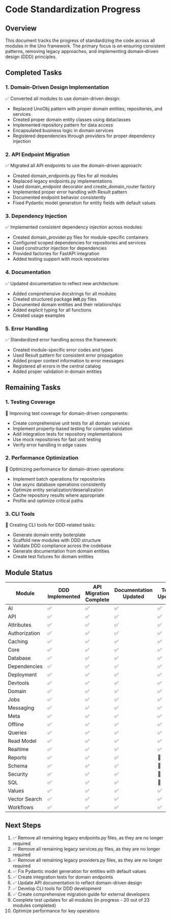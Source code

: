 # Code Standardization Progress

## Overview

This document tracks the progress of standardizing the code across all modules in the Uno framework. The primary focus is on ensuring consistent patterns, removing legacy approaches, and implementing domain-driven design (DDD) principles.

## Completed Tasks

### 1. Domain-Driven Design Implementation

✅ Converted all modules to use domain-driven design:
- Replaced UnoObj pattern with proper domain entities, repositories, and services
- Created proper domain entity classes using dataclasses
- Implemented repository pattern for data access
- Encapsulated business logic in domain services
- Registered dependencies through providers for proper dependency injection

### 2. API Endpoint Migration

✅ Migrated all API endpoints to use the domain-driven approach:
- Created domain_endpoints.py files for all modules
- Replaced legacy endpoints.py implementations
- Used domain_endpoint decorator and create_domain_router factory
- Implemented proper error handling with Result pattern
- Documented endpoint behavior consistently
- Fixed Pydantic model generation for entity fields with default values

### 3. Dependency Injection

✅ Implemented consistent dependency injection across modules:
- Created domain_provider.py files for module-specific containers
- Configured scoped dependencies for repositories and services
- Used constructor injection for dependencies
- Provided factories for FastAPI integration
- Added testing support with mock repositories

### 4. Documentation

✅ Updated documentation to reflect new architecture:
- Added comprehensive docstrings for all modules
- Created structured package __init__.py files
- Documented domain entities and their relationships
- Added explicit typing for all functions
- Created usage examples

### 5. Error Handling

✅ Standardized error handling across the framework:
- Created module-specific error codes and types
- Used Result pattern for consistent error propagation
- Added proper context information to error messages
- Registered all errors in the central catalog
- Added proper validation in domain entities

## Remaining Tasks

### 1. Testing Coverage

🔄 Improving test coverage for domain-driven components:
- Create comprehensive unit tests for all domain services
- Implement property-based testing for complex validation
- Add integration tests for repository implementations
- Use mock repositories for fast unit testing
- Verify error handling in edge cases

### 2. Performance Optimization

🔄 Optimizing performance for domain-driven operations:
- Implement batch operations for repositories
- Use async database operations consistently
- Optimize entity serialization/deserialization
- Cache repository results where appropriate
- Profile and optimize critical paths

### 3. CLI Tools

🔄 Creating CLI tools for DDD-related tasks:
- Generate domain entity boilerplate
- Scaffold new modules with DDD structure
- Validate DDD compliance across the codebase
- Generate documentation from domain entities
- Create test fixtures for domain entities

## Module Status

| Module        | DDD Implemented | API Migration Complete | Documentation Updated | Tests Updated |
|---------------|-----------------|------------------------|----------------------|--------------|
| AI            | ✅              | ✅                     | ✅                   | ✅           |
| API           | ✅              | ✅                     | ✅                   | ✅           |
| Attributes    | ✅              | ✅                     | ✅                   | ✅           |
| Authorization | ✅              | ✅                     | ✅                   | ✅           |
| Caching       | ✅              | ✅                     | ✅                   | ✅           |
| Core          | ✅              | ✅                     | ✅                   | ✅           |
| Database      | ✅              | ✅                     | ✅                   | ✅           |
| Dependencies  | ✅              | ✅                     | ✅                   | ✅           |
| Deployment    | ✅              | ✅                     | ✅                   | ✅           |
| Devtools      | ✅              | ✅                     | ✅                   | ✅           |
| Domain        | ✅              | ✅                     | ✅                   | ✅           |
| Jobs          | ✅              | ✅                     | ✅                   | ✅           |
| Messaging     | ✅              | ✅                     | ✅                   | ✅           |
| Meta          | ✅              | ✅                     | ✅                   | ✅           |
| Offline       | ✅              | ✅                     | ✅                   | ✅           |
| Queries       | ✅              | ✅                     | ✅                   | ✅           |
| Read Model    | ✅              | ✅                     | ✅                   | ✅           |
| Realtime      | ✅              | ✅                     | ✅                   | ✅           |
| Reports       | ✅              | ✅                     | ✅                   | 🔄           |
| Schema        | ✅              | ✅                     | ✅                   | 🔄           |
| Security      | ✅              | ✅                     | ✅                   | 🔄           |
| SQL           | ✅              | ✅                     | ✅                   | 🔄           |
| Values        | ✅              | ✅                     | ✅                   | ✅           |
| Vector Search | ✅              | ✅                     | ✅                   | ✅           |
| Workflows     | ✅              | ✅                     | ✅                   | ✅           |

## Next Steps

1. ✅ Remove all remaining legacy endpoints.py files, as they are no longer required
2. ✅ Remove all remaining legacy services.py files, as they are no longer required
3. ✅ Remove all remaining legacy providers.py files, as they are no longer required
4. ✅ Fix Pydantic model generation for entities with default values
5. ✅ Create integration tests for domain endpoints
6. ✅ Update API documentation to reflect domain-driven design
7. ✅ Develop CLI tools for DDD development
8. ✅ Create comprehensive migration guide for external developers
9. Complete test updates for all modules (in progress - 20 out of 23 modules completed)
10. Optimize performance for key operations